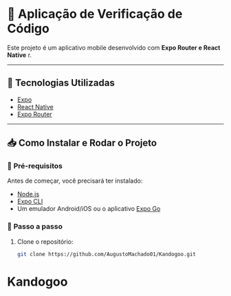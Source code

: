 # 📱 Aplicação de Verificação de Código

Este projeto é um aplicativo mobile desenvolvido com **Expo Router e React Native** r.

---

## 🚀 Tecnologias Utilizadas

- [Expo](https://expo.dev/)
- [React Native](https://reactnative.dev/)
- [Expo Router](https://expo.github.io/router/)

---

## 📥 Como Instalar e Rodar o Projeto

### 🔧 **Pré-requisitos**

Antes de começar, você precisará ter instalado:

- [Node.js](https://nodejs.org/)
- [Expo CLI](https://docs.expo.dev/get-started/installation/)
- Um emulador Android/iOS ou o aplicativo [Expo Go](https://expo.dev/client)

### 📌 **Passo a passo**

1. Clone o repositório:
   ```sh
   git clone https://github.com/AugustoMachado01/Kandogoo.git
   ```
# Kandogoo
